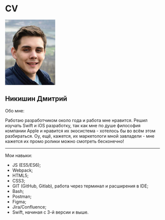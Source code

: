 # CV

<img src="./img/my_foto.jpeg">

## Никишин Дмитрий

Обо мне:

Работаю разработчиком около года и работа мне нравится. Решил изучать Swift и iOS разработку, так как мне по душе философия компании Apple и нравится их экосистема - хотелось бы во всём этом разбираться. Оу, ещё, кажется, их маркетологи мной завладели - мне кажется их промо ролики можно смотреть бесконечно!

---
Мои навыки:

* JS (ES5/ES6);
* Webpack;
* HTML5;
* CSS3;
* GIT (GitHub, Gitlab), работа через терминал и расширения в IDE;
* Bash;
* Postman;
* Figma;
* Jira/Confluence;
* Swift, начиная с 3-й версии и выше.
